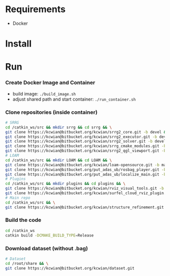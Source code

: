 # Requirements
- Docker

# Install

# Run
### Create Docker Image and Container
- build image: ```./build_image.sh```
- adjust shared path and start container: ```./run_container.sh```
### Clone repositories (inside container)
```bash
# SRRG
cd /catkin_ws/src && mkdir srrg && cd srrg && \
git clone https://kcwian@bitbucket.org/kcwian/srrg2_core.git -b devel && \
git clone https://kcwian@bitbucket.org/kcwian/srrg2_executor.git -b devel && \
git clone https://kcwian@bitbucket.org/kcwian/srrg2_solver.git -b devel && \
git clone https://kcwian@bitbucket.org/kcwian/srrg_cmake_modules.git -b master && \
git clone https://kcwian@bitbucket.org/kcwian/srrg2_qgl_viewport.git -b devel && \
# LOAM
cd /catkin_ws/src && mkdir LOAM && cd LOAM && \
git clone https://kcwian@bitbucket.org/kcwian/loam-opensource.git -b master && \
git clone https://kcwian@bitbucket.org/put_adas_ub/rosbag_player.git -b master && \
git clone https://kcwian@bitbucket.org/put_adas_ub/localize_main.git -b master  && \
# Plugins
cd /catkin_ws/src && mkdir plugins && cd plugins && \
git clone https://kcwian@bitbucket.org/kcwian/rviz_visual_tools.git -b noetic-devel && \
git clone https://kcwian@bitbucket.org/kcwian/surfel_cloud_rviz_plugin.git -b master && \
# Main repo
cd /catkin_ws/src && \
git clone https://kcwian@bitbucket.org/kcwian/structure_refinement.git -b rawOptimization
```

### Build the code
```bash
cd /catkin_ws
catkin build -DCMAKE_BUILD_TYPE=Release
```

### Download dataset (without .bag)
```bash
# Dataset
cd /root/share && \
git clone https://kcwian@bitbucket.org/kcwian/dataset.git
```